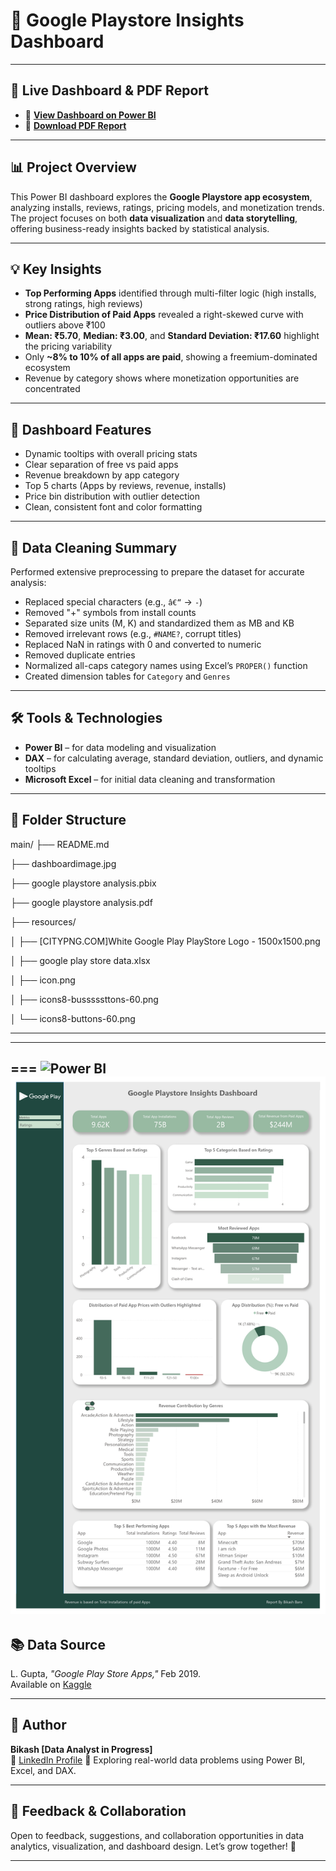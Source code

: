 # 📱 Google Playstore Insights Dashboard
---
## 🔗 Live Dashboard & PDF Report

- 🔗 [**View Dashboard on Power BI**](https://app.powerbi.com/view?r=eyJrIjoiYTk2OWY5MjEtZjgzOC00M2UxLTgyODUtZGVlN2YwZDc4ZDZjIiwidCI6ImM2ZTU0OWIzLTVmNDUtNDAzMi1hYWU5LWQ0MjQ0ZGM1YjJjNCJ9)
- 📄 [**Download PDF Report**](google%20playstore%20analysis.pdf)

---

## 📊 Project Overview

This Power BI dashboard explores the **Google Playstore app ecosystem**, analyzing installs, reviews, ratings, pricing models, and monetization trends. The project focuses on both **data visualization** and **data storytelling**, offering business-ready insights backed by statistical analysis.

---

## 💡 Key Insights

- **Top Performing Apps** identified through multi-filter logic (high installs, strong ratings, high reviews)
- **Price Distribution of Paid Apps** revealed a right-skewed curve with outliers above ₹100
- **Mean: ₹5.70**, **Median: ₹3.00**, and **Standard Deviation: ₹17.60** highlight the pricing variability
- Only **~8% to 10% of all apps are paid**, showing a freemium-dominated ecosystem
- Revenue by category shows where monetization opportunities are concentrated

---

## 📌 Dashboard Features

- Dynamic tooltips with overall pricing stats
- Clear separation of free vs paid apps
- Revenue breakdown by app category
- Top 5 charts (Apps by reviews, revenue, installs)
- Price bin distribution with outlier detection
- Clean, consistent font and color formatting

---

## 🧹 Data Cleaning Summary

Performed extensive preprocessing to prepare the dataset for accurate analysis:

- Replaced special characters (e.g., `â€“` → `-`)
- Removed "+" symbols from install counts
- Separated size units (M, K) and standardized them as MB and KB
- Removed irrelevant rows (e.g., `#NAME?`, corrupt titles)
- Replaced NaN in ratings with 0 and converted to numeric
- Removed duplicate entries
- Normalized all-caps category names using Excel’s `PROPER()` function
- Created dimension tables for `Category` and `Genres`

---

## 🛠 Tools & Technologies

- **Power BI** – for data modeling and visualization  
- **DAX** – for calculating average, standard deviation, outliers, and dynamic tooltips  
- **Microsoft Excel** – for initial data cleaning and transformation

---

## 📂 Folder Structure
main/
├── README.md

├── dashboardimage.jpg

├── google playstore analysis.pbix

├── google playstore analysis.pdf

├── resources/

│ ├── [CITYPNG.COM]White Google Play PlayStore Logo - 1500x1500.png

│ ├── google play store data.xlsx

│ ├── icon.png

│ ├── icons8-busssssttons-60.png

│ └── icons8-buttons-60.png

---
---




===
![Power BI](https://img.shields.io/badge/Built%20With-Power%20BI-yellow?logo=Power-BI&logoColor=white)
![Dashboard Preview](dashboardimage.jpg)
---

## 📚 Data Source

L. Gupta, *"Google Play Store Apps,"* Feb 2019.  
Available on [Kaggle](https://www.kaggle.com/lava18/google-play-store-apps)

---

## 👤 Author

**Bikash [Data Analyst in Progress]**  
🔗 [LinkedIn Profile](https://www.linkedin.com/in/bikashbaro/) 
💼 Exploring real-world data problems using Power BI, Excel, and DAX.

---

## 📩 Feedback & Collaboration

Open to feedback, suggestions, and collaboration opportunities in data analytics, visualization, and dashboard design. Let’s grow together! 🤝

---
